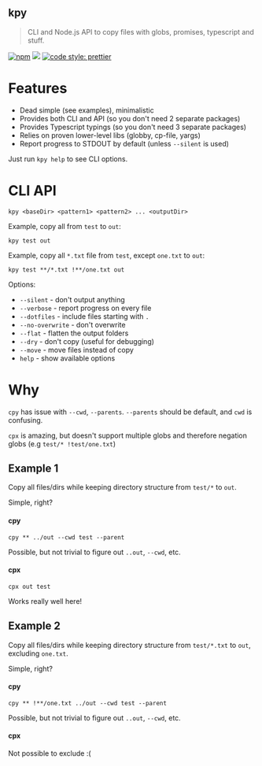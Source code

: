 ## kpy

> CLI and Node.js API to copy files with globs, promises, typescript and stuff.

[![npm](https://img.shields.io/npm/v/kpy/latest.svg)](https://www.npmjs.com/package/kpy)
[![](https://circleci.com/gh/kirillgroshkov/kpy.svg?style=shield&circle-token=cbb20b471eb9c1d5ed975e28c2a79a45671d78ea)](https://circleci.com/gh/kirillgroshkov/kpy)
[![code style: prettier](https://img.shields.io/badge/code_style-prettier-ff69b4.svg?style=flat-square)](https://github.com/prettier/prettier)

# Features

- Dead simple (see examples), minimalistic
- Provides both CLI and API (so you don't need 2 separate packages)
- Provides Typescript typings (so you don't need 3 separate packages)
- Relies on proven lower-level libs (globby, cp-file, yargs)
- Report progress to STDOUT by default (unless `--silent` is used)

Just run `kpy help` to see CLI options.

# CLI API

    kpy <baseDir> <pattern1> <pattern2> ... <outputDir>

Example, copy all from `test` to `out`:

    kpy test out

Example, copy all `*.txt` file from `test`, except `one.txt` to `out`:

    kpy test **/*.txt !**/one.txt out

Options:

- `--silent` - don't output anything
- `--verbose` - report progress on every file
- `--dotfiles` - include files starting with `.`
- `--no-overwrite` - don't overwrite
- `--flat` - flatten the output folders
- `--dry` - don't copy (useful for debugging)
- `--move` - move files instead of copy
- `help` - show available options

# Why

`cpy` has issue with `--cwd`, `--parents`. `--parents` should be default, and `cwd` is confusing.

`cpx` is amazing, but doesn't support multiple globs and therefore negation globs (e.g
`test/* !test/one.txt`)

## Example 1

Copy all files/dirs while keeping directory structure from `test/*` to `out`.

Simple, right?

#### cpy

    cpy ** ../out --cwd test --parent

Possible, but not trivial to figure out `..out`, `--cwd`, etc.

#### cpx

    cpx out test

Works really well here!

## Example 2

Copy all files/dirs while keeping directory structure from `test/*.txt` to `out`, excluding
`one.txt`.

Simple, right?

#### cpy

    cpy ** !**/one.txt ../out --cwd test --parent

Possible, but not trivial to figure out `..out`, `--cwd`, etc.

#### cpx

Not possible to exclude :(

